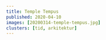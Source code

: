 ```yaml
---
title: Temple Tempus
published: 2020-04-10
images: [20200314-temple-tempus.jpg]
clusters: [tid, arkitektur]
---
```

